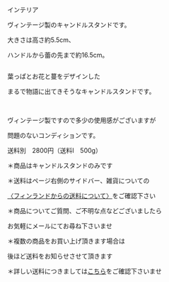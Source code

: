 <link rel="stylesheet" type="text/css" href="/assets/css/styles.css">

インテリア

ヴィンテージ製のキャンドルスタンドです。

 大きさは高さ約5.5cm、

 ハンドルから蕾の先まで約16.5cm。

<img alt="" src="http://blog.cnobi.jp/v1/blog/user/71e35865e9e62f3f9d70420d6124d2ab/1320614350"/>

葉っぱとお花と蔓をデザインした

まるで物語に出てきそうなキャンドルスタンドです。

<img alt="" src="http://blog.cnobi.jp/v1/blog/user/71e35865e9e62f3f9d70420d6124d2ab/1320614351"/>

<img alt="" src="http://blog.cnobi.jp/v1/blog/user/71e35865e9e62f3f9d70420d6124d2ab/1320614399"/>

<img alt="" src="http://blog.cnobi.jp/v1/blog/user/71e35865e9e62f3f9d70420d6124d2ab/1320614400"/>

<img alt="" src="http://blog.cnobi.jp/v1/blog/user/71e35865e9e62f3f9d70420d6124d2ab/1320614401"/>

<img alt="" src="http://blog.cnobi.jp/v1/blog/user/71e35865e9e62f3f9d70420d6124d2ab/1320614402"/>

<img alt="" src="http://blog.cnobi.jp/v1/blog/user/71e35865e9e62f3f9d70420d6124d2ab/1320614447"/>

ヴィンテージ製ですので多少の使用感がございますが

問題のないコンディションです。

送料別　2800円（送料I　500g）

＊商品はキャンドルスタンドのみです

＊送料はページ右側のサイドバー、雑貨についての

[〈フィンランドからの送料について〉](https://dkzakka.github.io/2005/03/31/雑貨について.html)をご確認下さい

＊商品についてご質問、ご不明な点などございましたら

お気軽にメールにてお尋ね下さいませ

＊複数の商品をお買い上げ頂きます場合は 

後ほど送料をお知らせさせて頂きます

＊詳しい送料につきましては[こちら](http://dkzakka.blog.shinobi.jp/Entry/3385/)をご確認下さいませ